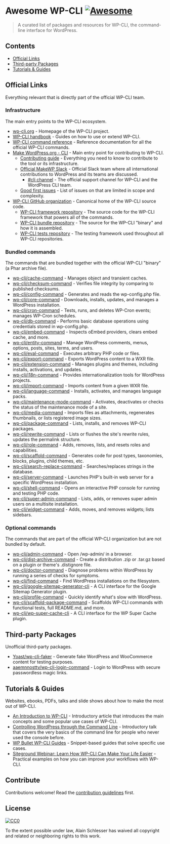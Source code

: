 <!--lint disable awesome-git-repo-age-->
# Awesome WP-CLI [![Awesome](https://awesome.re/badge.svg)](https://awesome.re)

> A curated list of packages and resources for WP-CLI, the command-line interface for WordPress.


## Contents

- [Official Links](#official-links)
- [Third-party Packages](#third-party-packages)
- [Tutorials & Guides](#tutorials--guides)


## Official Links

Everything relevant that is directly part of the official WP-CLI team.

### Infrastructure

The main entry points to the WP-CLI ecosystem.

- [wp-cli.org](https://wp-cli.org/) - Homepage of the WP-CLI project.
- [WP-CLI handbook](https://make.wordpress.org/cli/handbook/) - Guides on how to use or extend WP-CLI.
- [WP-CLI command reference](https://developer.wordpress.org/cli/commands/) - Reference documentation for all the official WP-CLI commands.
- [Make WordPress.org - CLI](https://make.wordpress.org/cli/) - Main entry point for contributing to WP-CLI.
  - [Contributing guide](https://make.wordpress.org/cli/handbook/contributing/) - Everything you need to know to contribute to the tool or its infrastructure.
  - [Official MakeWP Slack](https://make.wordpress.org/chat/) - Official Slack team where all international contributions to WordPress and its teams are discussed.
    - [#cli channel](http://wordpress.slack.com/messages/cli/) - The official support channel for WP-CLI and the WordPress CLI team.
  - [Good first issues](https://make.wordpress.org/cli/good-first-issues/) - List of issues on that are limited in scope and complexity.
- [WP-CLI GitHub organization](https://github.com/wp-cli) - Canonical home of the WP-CLI source code.
  - [WP-CLI framework repository](https://github.com/wp-cli/wp-cli) - The source code for the WP-CLI framework that powers all of the commands.
  - [WP-CLI bundle repository](https://github.com/wp-cli/wp-cli-bundle) - The source for the WP-CLI "binary" and how it is assembled.
  - [WP-CLI tests repository](https://github.com/wp-cli/wp-cli-tests) - The testing framework used throughout all WP-CLI repositories.

### Bundled commands

The commands that are bundled together with the official WP-CLI "binary" (a Phar archive file).

- [wp-cli/cache-command](https://github.com/wp-cli/cache-command) - Manages object and transient caches.
- [wp-cli/checksum-command](https://github.com/wp-cli/checksum-command) - Verifies file integrity by comparing to published checksums.
- [wp-cli/config-command](https://github.com/wp-cli/config-command) - Generates and reads the wp-config.php file.
- [wp-cli/core-command](https://github.com/wp-cli/core-command) - Downloads, installs, updates, and manages a WordPress installation.
- [wp-cli/cron-command](https://github.com/wp-cli/cron-command) - Tests, runs, and deletes WP-Cron events; manages WP-Cron schedules.
- [wp-cli/db-command](https://github.com/wp-cli/db-command) - Performs basic database operations using credentials stored in wp-config.php.
- [wp-cli/embed-command](https://github.com/wp-cli/embed-command) - Inspects oEmbed providers, clears embed cache, and more.
- [wp-cli/entity-command](https://github.com/wp-cli/entity-command) - Manage WordPress comments, menus, options, posts, sites, terms, and users.
- [wp-cli/eval-command](https://github.com/wp-cli/eval-command) - Executes arbitrary PHP code or files.
- [wp-cli/export-command](https://github.com/wp-cli/export-command) - Exports WordPress content to a WXR file.
- [wp-cli/extension-command](https://github.com/wp-cli/extension-command) - Manages plugins and themes, including installs, activations, and updates.
- [wp-cli/i18n-command](https://github.com/wp-cli/i18n-command) - Provides internationalization tools for WordPress projects.
- [wp-cli/import-command](https://github.com/wp-cli/import-command) - Imports content from a given WXR file.
- [wp-cli/language-command](https://github.com/wp-cli/language-command) - Installs, activates, and manages language packs.
- [wp-cli/maintenance-mode-command](https://github.com/wp-cli/maintenance-mode-command) - Activates, deactivates or checks the status of the maintenance mode of a site.
- [wp-cli/media-command](https://github.com/wp-cli/media-command) - Imports files as attachments, regenerates thumbnails, or lists registered image sizes.
- [wp-cli/package-command](https://github.com/wp-cli/package-command) - Lists, installs, and removes WP-CLI packages.
- [wp-cli/rewrite-command](https://github.com/wp-cli/rewrite-command) - Lists or flushes the site's rewrite rules, updates the permalink structure.
- [wp-cli/role-command](https://github.com/wp-cli/role-command) - Adds, removes, lists, and resets roles and capabilities.
- [wp-cli/scaffold-command](https://github.com/wp-cli/scaffold-command) - Generates code for post types, taxonomies, blocks, plugins, child themes, etc.
- [wp-cli/search-replace-command](https://github.com/wp-cli/search-replace-command) - Searches/replaces strings in the database.
- [wp-cli/server-command](https://github.com/wp-cli/server-command) - Launches PHP's built-in web server for a specific WordPress installation.
- [wp-cli/shell-command](https://github.com/wp-cli/shell-command) - Opens an interactive PHP console for running and testing PHP code.
- [wp-cli/super-admin-command](https://github.com/wp-cli/super-admin-command) - Lists, adds, or removes super admin users on a multisite installation.
- [wp-cli/widget-command](https://github.com/wp-cli/widget-command) - Adds, moves, and removes widgets; lists sidebars.

### Optional commands

The commands that are part of the official WP-CLI organization but are not bundled by default.

- [wp-cli/admin-command](https://github.com/wp-cli/admin-command) - Open /wp-admin/ in a browser.
- [wp-cli/dist-archive-command](https://github.com/wp-cli/dist-archive-command) - Create a distribution .zip or .tar.gz based on a plugin or theme's .distignore file.
- [wp-cli/doctor-command](https://github.com/wp-cli/doctor-command) - Diagnose problems within WordPress by running a series of checks for symptoms.
- [wp-cli/find-command](https://github.com/wp-cli/find-command) - Find WordPress installations on the filesystem.
- [wp-cli/google-sitemap-generator-cli](https://github.com/wp-cli/google-sitemap-generator-cli) - A CLI interface for the Google Sitemap Generator plugin.
- [wp-cli/profile-command](https://github.com/wp-cli/profile-command) - Quickly identify what's slow with WordPress.
- [wp-cli/scaffold-package-command](https://github.com/wp-cli/scaffold-package-command) - Scaffolds WP-CLI commands with functional tests, full README.md, and more.
- [wp-cli/wp-super-cache-cli](https://github.com/wp-cli/wp-super-cache-cli) - A CLI interface for the WP Super Cache plugin.

## Third-party Packages

Unofficial third-party packages.

- [Yoast/wp-cli-faker](https://github.com/Yoast/wp-cli-faker) - Generate fake WordPress and WooCommerce content for testing purposes.
- [aaemnnosttv/wp-cli-login-command](https://github.com/aaemnnosttv/wp-cli-login-command) - Login to WordPress with secure passwordless magic links.


## Tutorials & Guides

Websites, ebooks, PDFs, talks and slide shows about how to make the most out of WP-CLI.

- [An Introduction to WP-CLI](https://pascalbirchler.com/an-introduction-to-wp-cli/) - Introductory article that introduces the main concepts and some popular use cases of WP-CLI.
- [Controlling WordPress through the Command Line](https://wordpress.tv/2017/05/22/alain-schlesser-controlling-wordpress-through-the-command-line-introduction-to-wp-cli/) - Introductory talk that covers the very basics of the command line for people who never used the console before.
- [WP Bullet WP-CLI Guides](https://guides.wp-bullet.com/category/wp-cli/) - Snippet-based guides that solve specific use cases.
- [Siteground Webinar: Learn How WP-CLI Can Make Your Life Easier](https://www.youtube.com/watch?v=DlxbRYpZdQg) - Practical examples on how you can improve your workflows with WP-CLI.


## Contribute

Contributions welcome! Read the [contribution guidelines](contributing.md) first.


## License

[![CC0](https://mirrors.creativecommons.org/presskit/buttons/88x31/svg/cc-zero.svg)](https://creativecommons.org/publicdomain/zero/1.0)

To the extent possible under law, Alain Schlesser has waived all copyright and
related or neighboring rights to this work.
